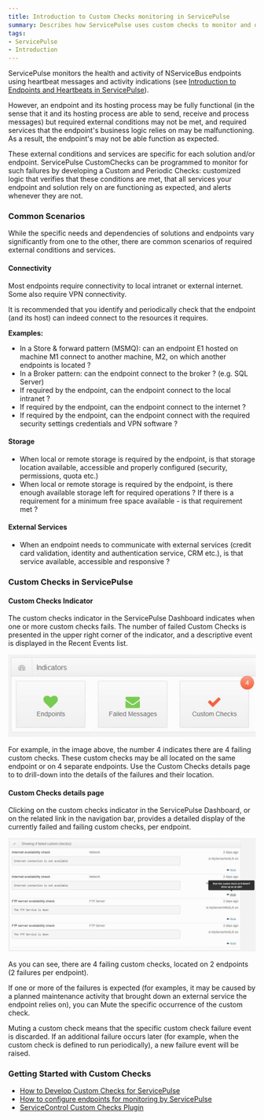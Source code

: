 ```yaml
---
title: Introduction to Custom Checks monitoring in ServicePulse
summary: Describes how ServicePulse uses custom checks to monitor and detect problem that are unique to the solution or endpoint(s) monitored
tags:
- ServicePulse
- Introduction
---
```


ServicePulse monitors the health and activity of NServiceBus endpoints using heartbeat messages and activity indications (see [Introduction to Endpoints and Heartbeats in ServicePulse](http://docs.particular.net/ServicePulse/intro-endpoints-heartbeats)).

However, an endpoint and its hosting process may be fully functional (in the sense that it and its hosting process are able to send, receive and process messages) but required external conditions may not be met, and required services that the endpoint's business logic relies on may be malfunctioning. As a result, the endpoint's may not be able function as expected.

These external conditions and services are specific for each solution and/or endpoint. ServicePulse CustomChecks can be programmed to monitor for such failures by developing a Custom and Periodic Checks: customized logic that verifies that these conditions are met, that all services your endpoint and solution rely on are functioning as expected, and alerts whenever they are not.

### Common Scenarios

While the specific needs and dependencies of solutions and endpoints vary significantly from one to the other, there are common scenarios of required external conditions and services.

#### Connectivity

Most endpoints require connectivity to local intranet or external internet. Some also require VPN connectivity. 

It is recommended that you identify and periodically check that the endpoint (and its host) can indeed connect to the resources it requires. 

**Examples:**

* In a Store & forward pattern (MSMQ): can an endpoint E1 hosted on machine M1 connect to another machine, M2, on which another endpoints is located ?
* In a Broker pattern: can the endpoint connect to the broker ? (e.g. SQL Server) 
* If required by the endpoint, can the endpoint connect to the local intranet ?
* If required by the endpoint, can the endpoint connect to the internet ?  
* If required by the endpoint, can the endpoint connect with the required security settings credentials and VPN software ?  

#### Storage

* When local or remote storage is required by the endpoint, is that storage location available, accessible and properly configured (security, permissions, quota etc.)
* When local or remote storage is required by the endpoint, is there enough available storage left for required operations ? If there is a requirement for a minimum free space available - is that requirement met ?

#### External Services

* When an endpoint needs to communicate with external services (credit card validation, identity and authentication service, CRM etc.), is that service available, accessible and responsive ? 

### Custom Checks in ServicePulse

#### Custom Checks Indicator

The custom checks indicator in the ServicePulse Dashboard indicates when one or more custom checks fails. The number of failed Custom Checks is presented in the upper right corner of the indicator, and a descriptive event is displayed in the Recent Events list.

![Custom Checks](images/custom-checks.jpg)

For example, in the image above, the number 4 indicates there are 4 failing custom checks. These custom checks may be all located on the same endpoint or on 4 separate endpoints. Use the Custom Checks details page to to drill-down into the details of the failures and their location. 

#### Custom Checks details page

Clicking on the custom checks indicator in the ServicePulse Dashboard, or on the related link in the navigation bar, provides a detailed display of the currently failed and failing custom checks, per endpoint.

![Custom Checks Details page](images/custom-checks-details.jpg)

As you can see, there are 4 failing custom checks, located on 2 endpoints (2 failures per endpoint). 

If one or more of the failures is expected (for examples, it may be caused by a planned maintenance activity that brought down an external service the endpoint relies on), you can Mute the specific occurrence of the custom check.

Muting a custom check means that the specific custom check failure event is discarded. If an additional failure occurs later (for example, when the custom check is defined to run periodically), a new failure event will be raised.    
 
### Getting Started with Custom Checks

* [How to Develop Custom Checks for ServicePulse](/ServicePulse/how-to-develop-custom-checks)
* [How to configure endpoints for monitoring by ServicePulse](/ServicePulse/how-to-configure-endpoints-for-monitoring)
* [ServiceControl Custom Checks Plugin](/ServiceControl/Plugins#servicecontrol-plugin-customchecks)